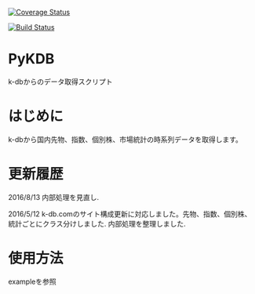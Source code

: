 [![Coverage Status](https://coveralls.io/repos/github/sawadyrr5/pykdb/badge.svg)](https://coveralls.io/github/sawadyrr5/pykdb)

[![Build Status](https://travis-ci.org/sawadyrr5/pykdb.svg?branch=master)](https://travis-ci.org/sawadyrr5/pykdb)

# PyKDB
k-dbからのデータ取得スクリプト

# はじめに
k-dbから国内先物、指数、個別株、市場統計の時系列データを取得します。

# 更新履歴
2016/8/13 内部処理を見直し.

2016/5/12 k-db.comのサイト構成更新に対応しました。先物、指数、個別株、統計ごとにクラス分けしました. 内部処理を整理しました.

# 使用方法
exampleを参照

